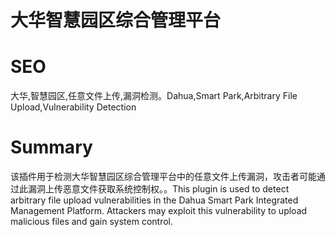 # 大华智慧园区综合管理平台
# SEO
大华,智慧园区,任意文件上传,漏洞检测。Dahua,Smart Park,Arbitrary File Upload,Vulnerability Detection
# Summary
该插件用于检测大华智慧园区综合管理平台中的任意文件上传漏洞，攻击者可能通过此漏洞上传恶意文件获取系统控制权。。This plugin is used to detect arbitrary file upload vulnerabilities in the Dahua Smart Park Integrated Management Platform. Attackers may exploit this vulnerability to upload malicious files and gain system control.
